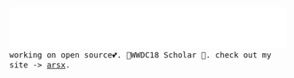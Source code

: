 
<img src="assets/greetings.svg" alt=":greet:" />

<!--<a href="https://www.buymeacoffee.com/andikaleonardo" target="_blank"><img src="https://www.buymeacoffee.com/assets/img/custom_images/orange_img.png" alt="Buy Me A Coffee" style="height: 31px !important;width: 124px !important;box-shadow: 0px 3px 2px 0px rgba(190, 190, 190, 0.5) !important;-webkit-box-shadow: 0px 3px 2px 0px rgba(190, 190, 190, 0.5) !important;" ></a>-->

<samp>
  working on open source💕. WWDC18 Scholar 🚀. check out my site -> <a href="https://www.arsx.xyz">arsx</a>.
</samp> 
 <!--<  />-->
<!--<img src="https://visitor-badge.laobi.icu/badge?page_id=andikaleonardo.andikaleonardo" alt="visitor badge"/>-->



